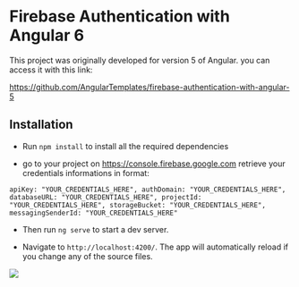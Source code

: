 # Firebase Authentication with Angular 6

This project was originally developed for version 5 of Angular. you can access it with this link:

https://github.com/AngularTemplates/firebase-authentication-with-angular-5


## Installation

- Run `npm install` to install all the required dependencies

- go to your project on https://console.firebase.google.com retrieve your credentials informations in format:

`apiKey: "YOUR_CREDENTIALS_HERE",
authDomain: "YOUR_CREDENTIALS_HERE",
databaseURL: "YOUR_CREDENTIALS_HERE",
projectId: "YOUR_CREDENTIALS_HERE",
storageBucket: "YOUR_CREDENTIALS_HERE",
messagingSenderId: "YOUR_CREDENTIALS_HERE"`
    
- Then run `ng serve` to start a dev server.

- Navigate to `http://localhost:4200/`. The app will automatically reload if you change any of the source files.


![](https://s3-us-west-2.amazonaws.com/angular-templates/tutorials/firebase-authentication-with-angular/firebase-tutorial-login-screenshot.png)
